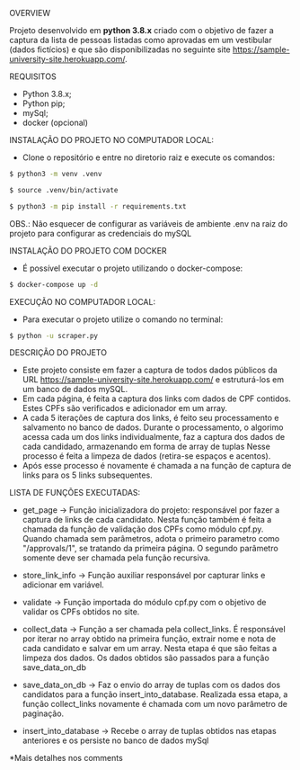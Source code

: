 OVERVIEW

Projeto desenvolvido em **python 3.8.x** criado com o objetivo de fazer a captura da lista de pessoas listadas como aprovadas em um vestibular (dados fictícios) e que são disponibilizadas no seguinte site https://sample-university-site.herokuapp.com/. 

REQUISITOS

- Python 3.8.x;
- Python pip;
- mySql;
- docker (opcional)

INSTALAÇÃO DO PROJETO NO COMPUTADOR LOCAL:

- Clone o repositório e entre no diretorio raiz e execute os comandos:

```bash
$ python3 -m venv .venv

$ source .venv/bin/activate

$ python3 -m pip install -r requirements.txt

```

OBS.: Não esquecer de configurar as variáveis de ambiente .env na raiz do projeto para configurar as credenciais do mySQL


INSTALAÇÃO DO PROJETO COM DOCKER

- É possível executar o projeto utilizando o docker-compose:

```bash
$ docker-compose up -d
```

EXECUÇÃO NO COMPUTADOR LOCAL:

- Para executar o projeto utilize o comando no terminal:
```bash
$ python -u scraper.py
```


DESCRIÇÃO DO PROJETO

- Este projeto consiste em fazer a captura de todos dados públicos da URL https://sample-university-site.herokuapp.com/ e estruturá-los em um banco de dados mySQL.
- Em cada página, é feita a captura dos links com dados de CPF contidos. Estes CPFs são verificados e adicionador em um array.
- A cada 5 iterações de captura dos links, é feito seu processamento e salvamento no banco de dados. Durante o processamento, o algorimo acessa cada um dos links individualmente, faz a captura dos dados de cada candidado, armazenando em forma de array de tuplas Nesse processo é feita a limpeza de dados (retira-se espaços e acentos).
- Após esse processo é novamente é chamada a na função de captura de links para os 5 links subsequentes.

LISTA DE FUNÇÕES EXECUTADAS:

   - get_page -> Função inicializadora do projeto: responsável por fazer a captura de links de cada candidato. Nesta função também é feita a chamada da função de validação dos CPFs como módulo cpf.py. Quando chamada sem parâmetros, adota o primeiro parametro como "/approvals/1", se tratando da primeira página. O segundo parâmetro somente deve ser chamada pela função recursiva.

   - store_link_info -> Função auxiliar responsável por capturar links e adicionar em variável.

   - validate -> Função importada do módulo cpf.py com o objetivo de validar os CPFs obtidos no site.

   - collect_data -> Função a ser chamada pela collect_links. É responsável por iterar no array obtido na primeira função, extrair nome e nota de cada candidato e salvar em um array. Nesta etapa é que são feitas a limpeza dos dados. Os dados obtidos são passados para a função save_data_on_db

   - save_data_on_db -> Faz o envio do array de tuplas com os dados dos candidatos para a função insert_into_database. Realizada essa etapa, a função collect_links novamente é chamada com um novo parâmetro de paginação.

   - insert_into_database -> Recebe o array de tuplas obtidos nas etapas anteriores e os persiste no banco de dados mySql

*Mais detalhes nos comments
